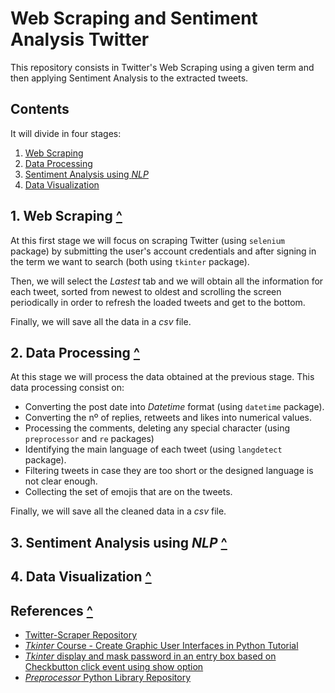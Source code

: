 # Web Scraping and Sentiment Analysis Twitter

This repository consists in Twitter's Web Scraping using a given term and then applying Sentiment Analysis to the extracted tweets.

## Contents

It will divide in four stages:

1. [Web Scraping](#stage-I)
2. [Data Processing](#stage-II)
3. [Sentiment Analysis using *NLP*](#stage-III)
4. [Data Visualization](#stage-IV)

<div id="stage-I"></div>

## 1. Web Scraping [^](#contents)

At this first stage we will focus on scraping Twitter (using `selenium` package) by submitting the user's account credentials and after signing in the term we want to search (both using `tkinter` package).

Then, we will select the *Lastest* tab and we will obtain all the information for each tweet, sorted from newest to oldest and scrolling the screen periodically in order to refresh the loaded tweets and get to the bottom.

Finally, we will save all the data in a *csv* file.

<div id="stage-II"></div>

## 2. Data Processing [^](#contents)

At this stage we will process the data obtained at the previous stage. This data processing consist on:

- Converting the post date into *Datetime* format (using `datetime` package).
- Converting the nº of replies, retweets and likes into numerical values.
- Processing the comments, deleting any special character (using `preprocessor` and `re` packages)
- Identifying the main language of each tweet (using `langdetect` package).
- Filtering tweets in case they are too short or the designed language is not clear enough.
- Collecting the set of emojis that are on the tweets.

Finally, we will save all the cleaned data in a *csv* file.	

<div id="stage-III"></div>

## 3. Sentiment Analysis using *NLP* [^](#contents)




<div id="stage-IV"></div>

## 4. Data Visualization [^](#contents)



<div id="ref"></div>

## References [^](#contents)

- [Twitter-Scraper Repository](https://github.com/israel-dryer/Twitter-Scraper)
- [*Tkinter* Course - Create Graphic User Interfaces in Python Tutorial](https://www.youtube.com/watch?v=YXPyB4XeYLA&ab_channel=freeCodeCamp.org)
- [*Tkinter* display and mask password in an entry box based on Checkbutton click event using show option](https://www.plus2net.com/python/tkinter-Entry-password.php)
- [*Preprocessor* Python Library Repository](https://github.com/s/preprocessor)



